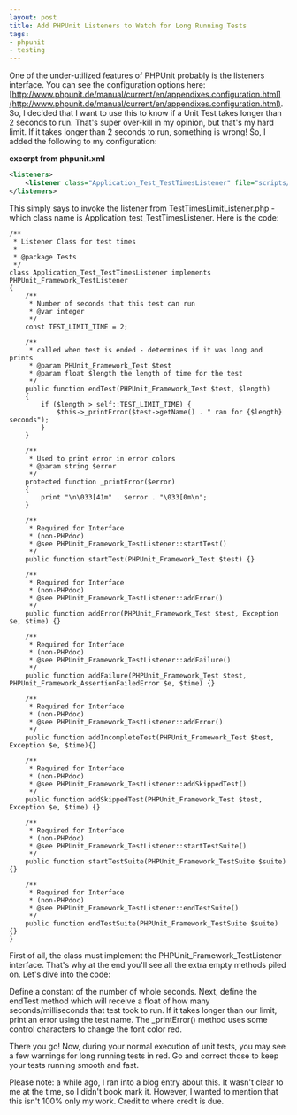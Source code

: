 ```yaml
---
layout: post
title: Add PHPUnit Listeners to Watch for Long Running Tests
tags:
- phpunit
- testing
---
```

One of the under-utilized features of PHPUnit probably is the listeners interface.  You can see the configuration options here: [http://www.phpunit.de/manual/current/en/appendixes.configuration.html](http://www.phpunit.de/manual/current/en/appendixes.configuration.html).  So, I decided that I want to use this to know if a Unit Test takes longer than 2 seconds to run.  That's super over-kill in my opinion, but that's my hard limit.  If it takes longer than 2 seconds to run, something is wrong!  So, I added the following to my configuration:

**excerpt from phpunit.xml**

```xml
<listeners>
    <listener class="Application_Test_TestTimesListener" file="scripts/TestTimesLimitListener.php"></listener>
</listeners>
```

This simply says to invoke the listener from TestTimesLimitListener.php - which class name is Application_test_TestTimesListener.  Here is the code:

```php?start_inline=1
/**
 * Listener Class for test times
 * 
 * @package Tests
 */
class Application_Test_TestTimesListener implements PHPUnit_Framework_TestListener
{
    /**
     * Number of seconds that this test can run
     * @var integer
     */
    const TEST_LIMIT_TIME = 2;
    
    /**
     * called when test is ended - determines if it was long and prints
     * @param PHUnit_Framework_Test $test
     * @param float $length the length of time for the test
     */
    public function endTest(PHPUnit_Framework_Test $test, $length)
    {
        if ($length > self::TEST_LIMIT_TIME) {
            $this->_printError($test->getName() . " ran for {$length} seconds");
        }
    }
    
    /**
     * Used to print error in error colors
     * @param string $error
     */
    protected function _printError($error)
    {
        print "\n\033[41m" . $error . "\033[0m\n";
    }
    
    /**
     * Required for Interface
     * (non-PHPdoc)
     * @see PHPUnit_Framework_TestListener::startTest()
     */
    public function startTest(PHPUnit_Framework_Test $test) {}

    /**
     * Required for Interface
     * (non-PHPdoc)
     * @see PHPUnit_Framework_TestListener::addError()
     */
    public function addError(PHPUnit_Framework_Test $test, Exception $e, $time) {}

    /**
     * Required for Interface
     * (non-PHPdoc)
     * @see PHPUnit_Framework_TestListener::addFailure()
     */
    public function addFailure(PHPUnit_Framework_Test $test, PHPUnit_Framework_AssertionFailedError $e, $time) {}

    /**
     * Required for Interface
     * (non-PHPdoc)
     * @see PHPUnit_Framework_TestListener::addError()
     */
    public function addIncompleteTest(PHPUnit_Framework_Test $test, Exception $e, $time){}

    /**
     * Required for Interface
     * (non-PHPdoc)
     * @see PHPUnit_Framework_TestListener::addSkippedTest()
     */
    public function addSkippedTest(PHPUnit_Framework_Test $test, Exception $e, $time) {}
    
    /**
     * Required for Interface
     * (non-PHPdoc)
     * @see PHPUnit_Framework_TestListener::startTestSuite()
     */
    public function startTestSuite(PHPUnit_Framework_TestSuite $suite) {}
    
    /**
     * Required for Interface
     * (non-PHPdoc)
     * @see PHPUnit_Framework_TestListener::endTestSuite()
     */
    public function endTestSuite(PHPUnit_Framework_TestSuite $suite) {}	
}
```

First of all, the class must implement the PHPUnit_Framework_TestListener interface.  That's why at the end you'll see all the extra empty methods piled on.  Let's dive into the code:

Define a constant of the number of whole seconds.  Next, define the endTest method which will receive a float of how many seconds/milliseconds that test took to run.  If it takes longer than our limit, print an error using the test name.  The _printError() method uses some control characters to change the font color red.  

There you go!  Now, during your normal execution of unit tests, you may see a few warnings for long running tests in red.  Go and correct those to keep your tests running smooth and fast.

Please note: a while ago, I ran into a blog entry about this.  It wasn't clear to me at the time, so I didn't book mark it.  However, I wanted to mention that this isn't 100% only my work.  Credit to where credit is due.

